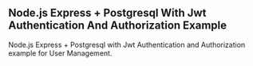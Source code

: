 ## Node.js Express + Postgresql With Jwt Authentication And Authorization Example

Node.js Express + Postgresql with Jwt Authentication and Authorization example for User Management.
